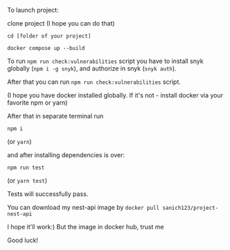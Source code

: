 To launch project:

clone project (I hope you can do that)

```cd [folder of your project]```

```docker compose up --build```

To run ```npm run check:vulnerabilities``` script you have to install snyk globally (```npm i -g snyk```), and authorize in snyk (```snyk auth```). 

After that you can run ```npm run check:vulnerabilities``` script.

(I hope you have docker installed globally. If it's not - install docker via your favorite npm or yarn)

After that in separate terminal run 

```npm i```

(or ```yarn```)

and after installing dependencies is over:

```npm run test```

(or ```yarn test```)

Tests will successfully pass.

You can download my nest-api image by ```docker pull sanich123/project-nest-api```

I hope it'll work:) But the image in docker hub, trust me

Good luck!